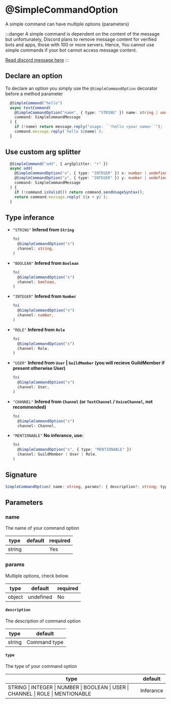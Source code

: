 # @SimpleCommandOption

A simple command can have multiple options (parameters)

:::danger
A simple command is dependent on the content of the message but unfortunately, Discord plans to remove message content for verified bots and apps, those with 100 or more servers. Hence, You cannot use simple commands if your bot cannot access message content.

[Read discord message here](https://support-dev.discord.com/hc/en-us/articles/4404772028055-Message-Content-Access-Deprecation-for-Verified-Bots)
:::

## Declare an option

To declare an option you simply use the `@SimpleCommandOption` decorator before a method parameter

```ts
  @SimpleCommand("hello")
  async testCommand(
    @SimpleCommandOption("name", { type: "STRING" }) name: string | undefined,
    command: SimpleCommandMessage
  ) {
    if (!name) return message.reply("usage: ``!hello <your name>``");
    command.message.reply(`hello ${name}`);
  }
```

## Use custom arg splitter

```ts
  @SimpleCommand("add", { argSplitter: "+" })
  async add(
    @SimpleCommandOption("x", { type: "INTEGER" }) x: number | undefined,
    @SimpleCommandOption("y", { type: "INTEGER" }) y: number | undefined,
    command: SimpleCommandMessage
  ) {
    if (!command.isValid()) return command.sendUsageSyntax();
    return command.message.reply(`${x + y}`);
  }
```

## Type inferance

- `"STRING"`
  **Infered from `String`**

  ```ts
  fn(
    @SimpleCommandOption("x")
    channel: string,
  )
  ```

- `"BOOLEAN"`
  **Infered from `Boolean`**

  ```ts
  fn(
    @SimpleCommandOption("x")
    channel: boolean,
  )
  ```

- `"INTEGER"`
  **Infered from `Number`**

  ```ts
  fn(
    @SimpleCommandOption("x")
    channel: number,
  )
  ```

- `"ROLE"`
  **Infered from `Role`**

  ```ts
  fn(
    @SimpleCommandOption("x")
    channel: Role,
  )
  ```

- `"USER"`
  **Infered from `User` | `GuildMember` (you will recieve GuildMember if present otherwise User)**

  ```ts
  fn(
    @SimpleCommandOption("x")
    channel: User,
  )
  ```

- `"CHANNEL"`
  **Infered from `Channel` (or `TextChannel` / `VoiceChannel`, not recommended)**

  ```ts
  fn(
    @SimpleCommandOption("x")
    channel: Channel,
  ```

- `"MENTIONABLE"`
  **No inferance, use:**

  ```ts
  fn(
    @SimpleCommandOption("x", { type: "MENTIONABLE" })
    channel: GuildMember | User | Role,
  )
  ```

## Signature

```ts
SimpleCommandOption( name: string, params?: { description?: string; type?: "STRING | INTEGER | NUMBER | BOOLEAN | USER | CHANNEL | ROLE | MENTIONABLE" } );
```

## Parameters

### name

The name of your command option

| type   | default | required |
| ------ | ------- | -------- |
| string |         | Yes      |

### params

Multiple options, check below.

| type   | default   | required |
| ------ | --------- | -------- |
| object | undefined | No       |

#### `description`

The description of command option

| type   | default      |
| ------ | ------------ |
| string | Command type |

#### `type`

The type of your command option

| type                                                                             | default   |
| -------------------------------------------------------------------------------- | --------- |
| STRING \| INTEGER \| NUMBER \| BOOLEAN \| USER \| CHANNEL \| ROLE \| MENTIONABLE | Inferance |
